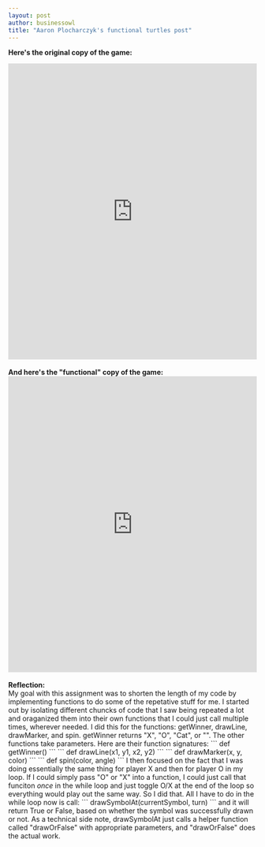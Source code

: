 ```yaml
---
layout: post
author: businessowl
title: "Aaron Plocharczyk's functional turtles post"
---
```

<strong>Here's the original copy of the game:</strong>
  <iframe src="https://trinket.io/embed/python/686d92a70f" width="100%" height="600" frameborder="0" marginwidth="0" marginheight="0" allowfullscreen></iframe>
<br/>
<br/>
<strong>And here's the "functional" copy of the game:</strong>
  <iframe src="https://trinket.io/embed/python/2234acb36d" width="100%" height="600" frameborder="0" marginwidth="0" marginheight="0" allowfullscreen></iframe>
<br/>
<br/>
<strong>Reflection:</strong>
<br/>
My goal with this assignment was to shorten the length of my code by implementing functions to do some of the repetative stuff for me. I started out by isolating different chuncks of code that I saw being repeated a lot and oraganized them into their own functions that I could just call multiple times, wherever needed. I did this for the functions: getWinner, drawLine, drawMarker, and spin. getWinner returns "X", "O", "Cat", or "". The other functions take parameters. Here are their function signatures:
```
def getWinner()
```
```
def drawLine(x1, y1, x2, y2)
```
```
def drawMarker(x, y, color)
```
```
def spin(color, angle)
```
I then focused on the fact that I was doing essentially the same thing for player X and then for player O in my loop. If I could simply pass "O" or "X" into a function, I could just call that funciton <i>once</i> in the while loop and just toggle O/X at the end of the loop so everything would play out the same way. So I did that. All I have to do in the while loop now is call:
```
drawSymbolAt(currentSymbol, turn)
```
and it will return True or False, based on whether the symbol was successfully drawn or not. As a technical side note, drawSymbolAt just calls a helper function called "drawOrFalse" with appropriate parameters, and "drawOrFalse" does the actual work.

